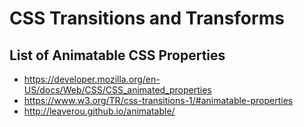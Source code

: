 # CSS Transitions and Transforms

## List of Animatable CSS Properties
- https://developer.mozilla.org/en-US/docs/Web/CSS/CSS_animated_properties
- https://www.w3.org/TR/css-transitions-1/#animatable-properties
- http://leaverou.github.io/animatable/